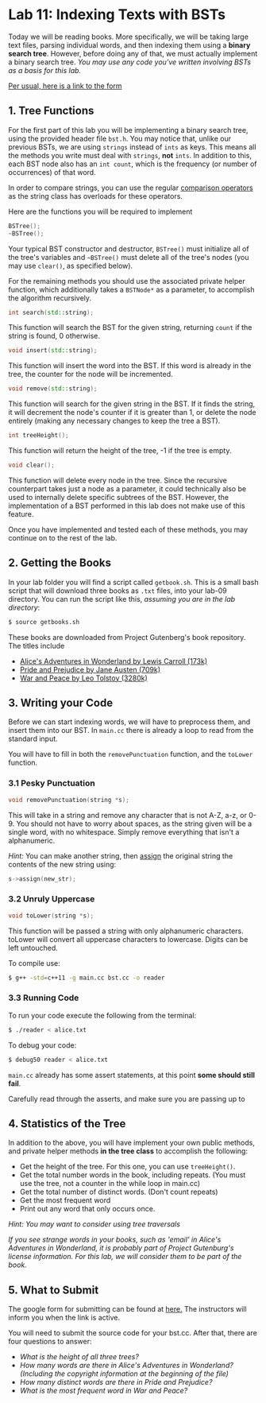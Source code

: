 # Lab 11: Indexing Texts with BSTs

Today we will be reading books. More specifically, we will be taking large text files, parsing individual words, and then indexing them using a **binary search tree**. However, before doing any of that, we must actually implement a binary search tree. *You may use any code you've written involving BSTs as a basis for this lab.*

[Per usual, here is a link to the form](https://goo.gl/forms/76B1w5JilZUBMYmj1)

## 1. Tree Functions

For the first part of this lab you will be implementing a binary search tree, using the provided header file `bst.h`. You may notice that, unlike our previous BSTs, we are using `strings` instead of `ints` as keys. This means all the methods you write must deal with `strings`, **not** `ints`. In addition to this, each BST node also has an `int count`, which is the frequency (or number of occurrences) of that word. 

In order to compare strings, you can use the regular [comparison operators](http://en.cppreference.com/w/cpp/string/basic_string/operator_cmp) as the string class has overloads for these operators.

Here are the functions you will be required to implement

```c++
BSTree();
~BSTree();
```
Your typical BST constructor and destructor, `BSTree()` must initialize all of the tree's variables and `~BSTree()` must delete all of the tree's nodes (you may use `clear()`, as specified below).

For the remaining methods you should use the associated private helper function, which additionally takes a `BSTNode*` as a parameter, to accomplish the algorithm recursively.

```c++
int search(std::string);
```
This function will search the BST for the given string, returning `count` if the string is found, 0 otherwise.

```c++
void insert(std::string);
```
This function will insert the word into the BST. If this word is already in the tree, the counter for the node will be incremented.

```c++
void remove(std::string);
```
This function will search for the given string in the BST. If it finds the string, it will decrement the node's counter if it is greater than 1, or delete the node entirely (making any necessary changes to keep the tree a BST).

```c++
int treeHeight();
```
This function will return the height of the tree, -1 if the tree is empty.

```c++
void clear();
```
This function will delete every node in the tree. Since the recursive counterpart takes just a node as a parameter, it could technically also be used to internally delete specific subtrees of the BST. However, the implementation of a BST performed in this lab does not make use of this feature.

Once you have implemented and tested each of these methods, you may continue on to the rest of the lab.

## 2. Getting the Books

In your lab folder you will find a script called `getbook.sh`. This is a small bash script that will download three books as `.txt` files, into your lab-09 directory. You can run the script like this, *assuming you are in the lab directory*:

```bash
$ source getbooks.sh
```

These books are downloaded from Project Gutenberg's book repository. The titles include 
* [Alice's Adventures in Wonderland by Lewis Carroll (173k)](http://www.gutenberg.org/ebooks/11)
* [Pride and Prejudice by Jane Austen (709k)](http://www.gutenberg.org/ebooks/1342)
* [War and Peace by Leo Tolstoy (3280k)](http://www.gutenberg.org/ebooks/2600)

## 3. Writing your Code

Before we can start indexing words, we will have to preprocess them, and insert them into our BST. In `main.cc` there is already a loop to read from the standard input.

You will have to fill in both the `removePunctuation` function, and the `toLower` function.

### 3.1 Pesky Punctuation
```c++
void removePunctuation(string *s);
```
This will take in a string and remove any character that is not A-Z, a-z, or 0-9. You should not have to worry about spaces, as the string given will be a single word, with no whitespace. Simply remove everything that isn't a alphanumeric.

*Hint:* You can make another string, then [assign](http://en.cppreference.com/w/cpp/string/basic_string/assign) the original string the contents of the new string using:

```c++
s->assign(new_str);
```

### 3.2 Unruly Uppercase

```c++
void toLower(string *s);
```
This function will be passed a string with only alphanumeric characters. toLower will convert all uppercase characters to lowercase. Digits can be left untouched.

To compile use:

```bash
$ g++ -std=c++11 -g main.cc bst.cc -o reader
```

### 3.3 Running Code

To run your code execute the following from the terminal:

```bash
$ ./reader < alice.txt
```

To debug your code:

```bash
$ debug50 reader < alice.txt 
```

`main.cc` already has some assert statements, at this point **some should still fail**. 

Carefully read through the asserts, and make sure you are passing up to 

## 4. Statistics of the Tree

In addition to the above, you will have implement your own public methods, and private helper methods **in the tree class** to accomplish the following: 

* Get the height of the tree. For this one, you can use `treeHeight()`.
* Get the total number words in the book, including repeats. (You must use the tree, not a counter in the while loop in main.cc)
* Get the total number of distinct words. (Don't count repeats)
* Get the most frequent word
* Print out any word that only occurs once.

*Hint: You may want to consider using tree traversals*

*If you see strange words in your books, such as 'email' in Alice's Adventures in Wonderland, it is probably part of Project Gutenburg's license information. For this lab, we will consider them to be part of the book.*

## 5. What to Submit

The google form for submitting can be found at [here.](https://goo.gl/forms/76B1w5JilZUBMYmj1) The instructors will inform you when the link is active.

You will need to submit the source code for your bst.cc. After that, there are four questions to answer:

* *What is the height of all three trees?*
* *How many words are there in Alice's Adventures in Wonderland? (Including the copyright information at the beginning of the file)*
* *How many distinct words are there in Pride and Prejudice?*
* *What is the most frequent word in War and Peace?*
